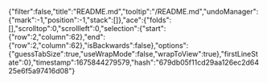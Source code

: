 {"filter":false,"title":"README.md","tooltip":"/README.md","undoManager":{"mark":-1,"position":-1,"stack":[]},"ace":{"folds":[],"scrolltop":0,"scrollleft":0,"selection":{"start":{"row":2,"column":62},"end":{"row":2,"column":62},"isBackwards":false},"options":{"guessTabSize":true,"useWrapMode":false,"wrapToView":true},"firstLineState":0},"timestamp":1675844279579,"hash":"679db05f11cd29aa126ec2d6425e6f5a97416d08"}